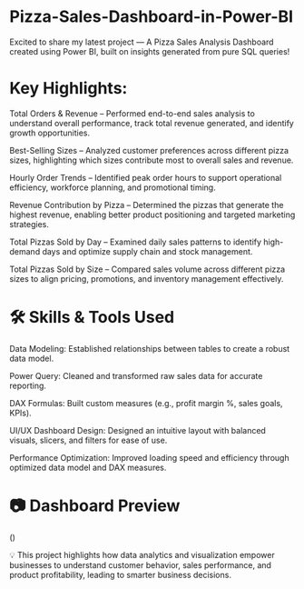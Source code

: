 # Pizza-Sales-Dashboard-in-Power-BI
Excited to share my latest project — A Pizza Sales Analysis Dashboard created using Power BI, built on insights generated from pure SQL queries! 
# Key Highlights:
Total Orders & Revenue – Performed end-to-end sales analysis to understand overall performance, track total revenue generated, and identify growth opportunities.

Best-Selling Sizes – Analyzed customer preferences across different pizza sizes, highlighting which sizes contribute most to overall sales and revenue.

Hourly Order Trends – Identified peak order hours to support operational efficiency, workforce planning, and promotional timing.

Revenue Contribution by Pizza – Determined the pizzas that generate the highest revenue, enabling better product positioning and targeted marketing strategies.

Total Pizzas Sold by Day – Examined daily sales patterns to identify high-demand days and optimize supply chain and stock management.

Total Pizzas Sold by Size – Compared sales volume across different pizza sizes to align pricing, promotions, and inventory management effectively.
 
# 🛠️ Skills & Tools Used

Data Modeling: Established relationships between tables to create a robust data model.

Power Query: Cleaned and transformed raw sales data for accurate reporting.

DAX Formulas: Built custom measures (e.g., profit margin %, sales goals, KPIs).

UI/UX Dashboard Design: Designed an intuitive layout with balanced visuals, slicers, and filters for ease of use.

Performance Optimization: Improved loading speed and efficiency through optimized data model and DAX measures.  

# 📷 Dashboard Preview

()







💡 This project highlights how data analytics and visualization empower businesses to understand customer behavior, sales performance, and product profitability, leading to smarter business decisions.
